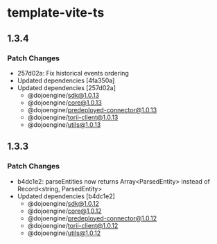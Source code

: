 # template-vite-ts

## 1.3.4

### Patch Changes

- 257d02a: Fix historical events ordering
- Updated dependencies [4fa350a]
- Updated dependencies [257d02a]
    - @dojoengine/sdk@1.0.13
    - @dojoengine/core@1.0.13
    - @dojoengine/predeployed-connector@1.0.13
    - @dojoengine/torii-client@1.0.13
    - @dojoengine/utils@1.0.13

## 1.3.3

### Patch Changes

- b4dc1e2: parseEntities now returns Array<ParsedEntity<T>> instead of Record<string, ParsedEntity<T>>
- Updated dependencies [b4dc1e2]
    - @dojoengine/sdk@1.0.12
    - @dojoengine/core@1.0.12
    - @dojoengine/predeployed-connector@1.0.12
    - @dojoengine/torii-client@1.0.12
    - @dojoengine/utils@1.0.12
